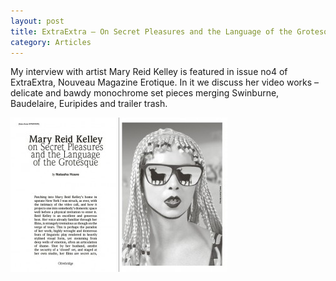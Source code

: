 ```yaml
---
layout: post
title: ExtraExtra – On Secret Pleasures and the Language of the Grotesque
category: Articles
---
```


My interview with artist Mary Reid Kelley is featured in issue no4 of ExtraExtra, Nouveau Magazine Erotique. In it we discuss her video works – delicate and bawdy monochrome set pieces merging Swinburne, Baudelaire, Euripides and trailer trash.

![04-27-15](/assets/img/04-27-15.jpg)
